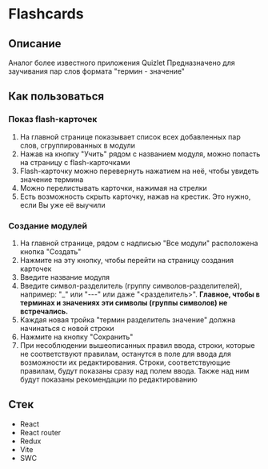 # Flashcards

## Описание
Аналог более известного приложения Quizlet
Предназначено для заучивания пар слов формата "термин - значение"

## Как пользоваться
### Показ flash-карточек
1. На главной странице показывает список всех добавленных пар слов, сгруппированных в модули
1. Нажав на кнопку "Учить" рядом с названием модуля, можно попасть на страницу с flash-карточками 
1. Flash-карточку можно перевернуть нажатием на неё, чтобы увидеть значение термина
1. Можно перелистывать карточки, нажимая на стрелки
1. Есть возможность скрыть карточку, нажав на крестик. Это нужно, если Вы уже её выучили

### Создание модулей
1. На главной странице, рядом с надписью "Все модули" расположена кнопка "Создать" 
1. Нажмите на эту кнопку, чтобы перейти на страницу создания карточек
1. Введите название модуля
1. Введите символ-разделитель (группу символов-разделителей), например: "\_" или "---" или даже "<разделитель>". <strong>Главное, чтобы в терминах и значениях эти символы (группы символов) не встречались.</strong>
1. Каждая новая тройка "термин разделитель значение" должна начинаться с новой строки
1. Нажмите на кнопку "Сохранить"
1. При несоблюдении вышеописанных правил ввода, строки, которые не соответствуют правилам, останутся в поле для ввода для возможности их редактирования. Строки, соответствующие правилам, будут показаны сразу над полем ввода. Также над ним будут показаны рекомендации по редактированию

## Стек
* React
* React router
* Redux
* Vite
* SWC